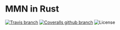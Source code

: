 # MMN in Rust

[![Travis branch](https://img.shields.io/travis/chritchens/mmn-rs/master.svg)](https://travis-ci.org/chritchens/mmn-rs)
[![Coveralls github branch](https://img.shields.io/coveralls/github/chritchens/mmn-rs/master.svg)](https://coveralls.io/github/chritchens/mmn-rs?branch=master)
![License](https://img.shields.io/badge/License-MIT%2FApache--2.0-blue.svg)
